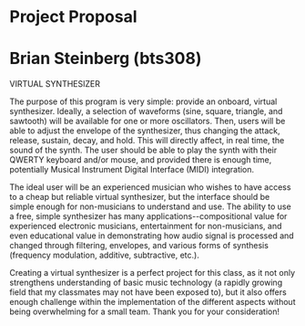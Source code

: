 # Project Proposal
# Brian Steinberg (bts308)

VIRTUAL SYNTHESIZER

The purpose of this program is very simple: provide an onboard, virtual synthesizer. Ideally, a selection of waveforms (sine, square, triangle, and sawtooth) will be available for one or more
oscillators. Then, users will be able to adjust the envelope of the synthesizer, thus changing the
attack, release, sustain, decay, and hold. This will directly affect, in real time, the sound of the synth. The user should be able to play the synth with their QWERTY keyboard and/or mouse, and provided there is enough time, potentially Musical Instrument Digital Interface (MIDI) integration. 

The ideal user will be an experienced musician who wishes to have access to a cheap but reliable virtual synthesizer, but the interface should be simple enough for non-musicians to understand and use. The ability to use a free, simple synthesizer has many applications--compositional value for experienced electronic musicians, entertainment for non-musicians, and even educational value in demonstrating how audio signal is processed and changed through filtering, envelopes, and various forms of synthesis (frequency modulation, additive, subtractive, etc.).

Creating a virtual synthesizer is a perfect project for this class, as it not only strengthens understanding of basic music technology (a rapidly growing field that my classmates may not have been exposed to), but it also offers enough challenge within the implementation of the different aspects without being overwhelming for a small team. Thank you for your consideration! 